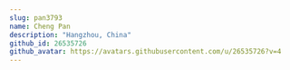 ```yaml
---
slug: pan3793
name: Cheng Pan
description: "Hangzhou, China"
github_id: 26535726
github_avatar: https://avatars.githubusercontent.com/u/26535726?v=4
---
```


